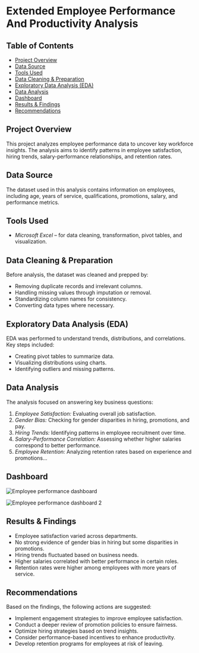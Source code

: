 # Extended Employee Performance And Productivity Analysis

## Table of Contents  
- [Project Overview](#project-overview)  
- [Data Source](#data-source)  
- [Tools Used](#tools-used)  
- [Data Cleaning & Preparation](#data-cleaning--preparation)  
- [Exploratory Data Analysis (EDA)](#exploratory-data-analysis-eda)  
- [Data Analysis](#data-analysis)
- [Dashboard](#dashboard)
- [Results & Findings](#results--findings)  
- [Recommendations](#recommendations)  

## Project Overview  
This project analyzes employee performance data to uncover key workforce insights. The analysis aims to identify patterns in employee satisfaction, hiring trends, salary-performance relationships, and retention rates.  

## Data Source  
The dataset used in this analysis contains information on employees, including age, years of service, qualifications, promotions, salary, and performance metrics.  

## Tools Used  
- *Microsoft Excel* – for data cleaning, transformation, pivot tables, and visualization.  

## Data Cleaning & Preparation  
Before analysis, the dataset was cleaned and prepped by:  
- Removing duplicate records and irrelevant columns.  
- Handling missing values through imputation or removal.  
- Standardizing column names for consistency.  
- Converting data types where necessary.

## Exploratory Data Analysis (EDA)  
EDA was performed to understand trends, distributions, and correlations. Key steps included:  
- Creating pivot tables to summarize data.  
- Visualizing distributions using charts.  
- Identifying outliers and missing patterns.  

## Data Analysis  
The analysis focused on answering key business questions:  
1. *Employee Satisfaction:* Evaluating overall job satisfaction.  
2. *Gender Bias:* Checking for gender disparities in hiring, promotions, and pay.  
3. *Hiring Trends:* Identifying patterns in employee recruitment over time.  
4. *Salary-Performance Correlation:* Assessing whether higher salaries correspond to better performance.  
5. *Employee Retention:* Analyzing retention rates based on experience and promotions...
   
## Dashboard
![Employee performance dashboard](https://github.com/user-attachments/assets/4e7aac72-0399-4f67-9310-ab5d98cd725b)

![Employee performance dashboard 2](https://github.com/user-attachments/assets/db2895bd-baf2-4ef5-81ca-691b193287e1)


## Results & Findings  
- Employee satisfaction varied across departments.  
- No strong evidence of gender bias in hiring but some disparities in promotions.  
- Hiring trends fluctuated based on business needs.  
- Higher salaries correlated with better performance in certain roles.  
- Retention rates were higher among employees with more years of service.  

## Recommendations  
Based on the findings, the following actions are suggested:  
- Implement engagement strategies to improve employee satisfaction.  
- Conduct a deeper review of promotion policies to ensure fairness.  
- Optimize hiring strategies based on trend insights.  
- Consider performance-based incentives to enhance productivity.  
- Develop retention programs for employees at risk of leaving.




